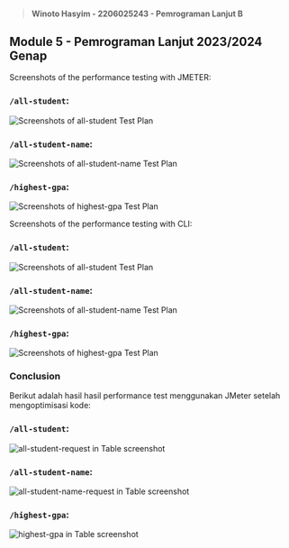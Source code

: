 > #### Winoto Hasyim - 2206025243 - Pemrograman Lanjut B
## Module 5 - Pemrograman Lanjut 2023/2024 Genap

Screenshots of the performance testing with JMETER:

### `/all-student`:
![Screenshots of all-student Test Plan](https://imgur.com/mKZnLFs.png)

### `/all-student-name`:
![Screenshots of all-student-name Test Plan](https://imgur.com/BYgWmuh.png)

### `/highest-gpa`:
![Screenshots of highest-gpa Test Plan](https://imgur.com/cAhW4ab.png)

Screenshots of the performance testing with CLI:

### `/all-student`:
![Screenshots of all-student Test Plan](https://imgur.com/Xy3jeNw.png)

### `/all-student-name`:
![Screenshots of all-student-name Test Plan](https://imgur.com/Gf09l1p.png)

### `/highest-gpa`:
![Screenshots of highest-gpa Test Plan](https://imgur.com/VOhOsVK.png)

### Conclusion
Berikut adalah hasil hasil performance test menggunakan JMeter setelah mengoptimisasi kode:

### `/all-student`:
![all-student-request in Table screenshot](https://imgur.com/5eHvYud.png)

### `/all-student-name`:
![all-student-name-request in Table screenshot](https://imgur.com/sbcpY1y.png)

### `/highest-gpa`:
![highest-gpa in Table screenshot](https://imgur.com/et1OUFR.png)